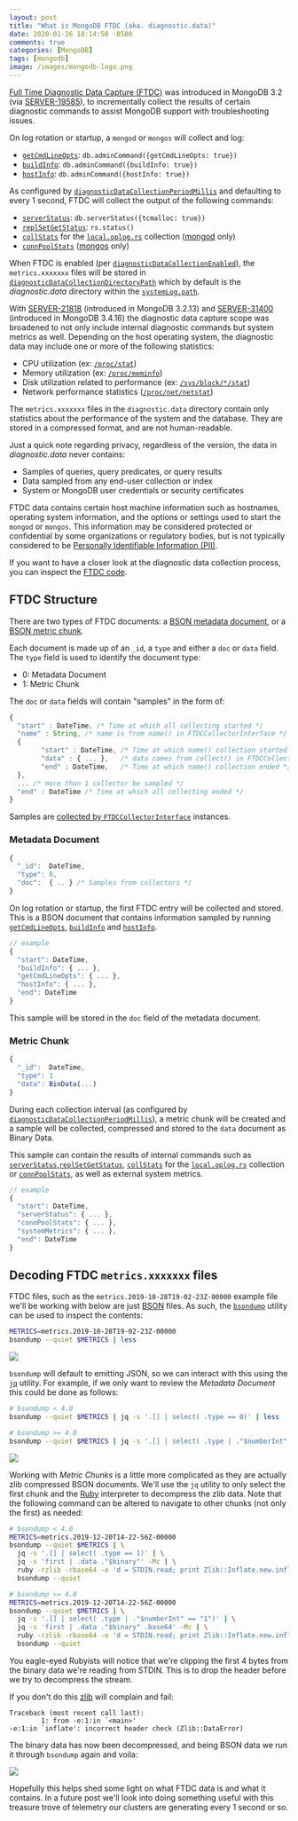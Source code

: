 ```yaml
---
layout: post
title: "What is MongoDB FTDC (aka. diagnostic.data)"
date: 2020-01-26 18:14:50 -0500
comments: true
categories: [MongoDB]
tags: [mongodb]
image: /images/mongodb-logo.png
---
```


[Full Time Diagnostic Data Capture (FTDC)](https://docs.mongodb.com/manual/administration/analyzing-mongodb-performance/#full-time-diagnostic-data-capture) was introduced in MongoDB 3.2 (via [SERVER-19585](https://jira.mongodb.org/browse/SERVER-19585)), to incrementally collect the results of certain diagnostic commands to assist MongoDB support with troubleshooting issues.

On log rotation or startup, a `mongod` or `mongos` will collect and log:

- [`getCmdLineOpts`](https://docs.mongodb.com/manual/reference/command/getCmdLineOpts/): `db.adminCommand({getCmdLineOpts: true})`
- [`buildInfo`](https://docs.mongodb.com/manual/reference/command/buildInfo/): `db.adminCommand({buildInfo: true})`
- [`hostInfo`](https://docs.mongodb.com/manual/reference/command/hostInfo/): `db.adminCommand({hostInfo: true})`

As configured by [`diagnosticDataCollectionPeriodMillis`](https://docs.mongodb.com/manual/reference/parameters/index.html#param.diagnosticDataCollectionPeriodMillis) and defaulting to every 1 second, FTDC will collect the output of the following commands:

- [`serverStatus`](https://docs.mongodb.com/manual/reference/command/serverStatus/): `db.serverStatus({tcmalloc: true})`
- [`replSetGetStatus`](https://docs.mongodb.com/manual/reference/command/replSetGetStatus/): `rs.status()`
- [`collStats`](https://docs.mongodb.com/manual/reference/command/collStats/) for the [`local.oplog.rs`](https://docs.mongodb.com/manual/reference/local-database/#local.oplog.rs) collection ([mongod](https://docs.mongodb.com/manual/reference/program/mongod/#bin.mongod) only)
- [`connPoolStats`](https://docs.mongodb.com/manual/reference/command/connPoolStats/#dbcmd.connPoolStats) ([mongos](https://docs.mongodb.com/manual/reference/program/mongos/#bin.mongos) only)

When FTDC is enabled (per [`diagnosticDataCollectionEnabled`](https://docs.mongodb.com/manual/reference/parameters/index.html#param.diagnosticDataCollectionEnabled)), the `metrics.xxxxxxx` files will be stored in [`diagnosticDataCollectionDirectoryPath`](https://docs.mongodb.com/manual/reference/parameters/index.html#param.diagnosticDataCollectionDirectoryPath) which by default is the _diagnostic.data_ directory within the [`systemLog.path`](https://docs.mongodb.com/manual/reference/configuration-options/#systemLog.path).

With [SERVER-21818](https://jira.mongodb.org/browse/SERVER-21818) (introduced in MongoDB 3.2.13) and [SERVER-31400](https://jira.mongodb.org/browse/SERVER-31400) (introduced in MongoDB 3.4.16) the diagnostic data capture scope was broadened to not only include internal diagnostic commands but system metrics as well. Depending on the host operating system, the diagnostic data may include one or more of the following statistics:

- CPU utilization (ex: [`/proc/stat`](http://www.linuxhowtos.org/System/procstat.htm))
- Memory utilization (ex: [`/proc/meminfo`](https://www.thegeekdiary.com/understanding-proc-meminfo-file-analyzing-memory-utilization-in-linux/))
- Disk utilization related to performance (ex: [`/sys/block/*/stat`](https://www.kernel.org/doc/Documentation/block/stat.txt))
- Network performance statistics ([`/proc/net/netstat`](https://unix.stackexchange.com/questions/435579/is-there-documentation-for-proc-net-netstat-and-proc-net-snmp))

The `metrics.xxxxxxx` files in the `diagnostic.data` directory contain only statistics about the performance of the system and the database. They are stored in a compressed format, and are not human-readable.

Just a quick note regarding privacy, regardless of the version, the data in _diagnostic.data_ never contains:

- Samples of queries, query predicates, or query results
- Data sampled from any end-user collection or index
- System or MongoDB user credentials or security certificates

FTDC data contains certain host machine information such as hostnames, operating system information, and the options or settings used to start the `mongod` or `mongos`. This information may be considered protected or confidential by some organizations or regulatory bodies, but is not typically considered to be [Personally Identifiable Information (PII)](https://en.wikipedia.org/wiki/Personal_data).

If you want to have a closer look at the diagnostic data collection process, you can inspect the [FTDC code](https://github.com/mongodb/mongo/tree/master/src/mongo/db/ftdc).

## FTDC Structure

<!-- MORE -->

There are two types of FTDC documents: a [BSON metadata document](https://github.com/mongodb/mongo/blob/r4.2.3/src/mongo/db/ftdc/util.h#L136), or a [BSON metric chunk](https://github.com/mongodb/mongo/blob/r4.2.3/src/mongo/db/ftdc/util.h#L150).

Each document is made up of an `_id`, a `type` and either a `doc` or `data` field. The `type` field is used to identify the document type:

- 0: Metadata Document
- 1: Metric Chunk

The `doc` or `data` fields will contain "samples" in the form of:

```javascript
{
  "start" : DateTime, /* Time at which all collecting started */
  "name" : String, /* name is from name() in FTDCCollectorInterface */
  {
        "start" : DateTime, /* Time at which name() collection started */
        "data" : { ... },   /* data comes from collect() in FTDCCollectorInterface */
        "end" : DateTime,   /* Time at which name() collection ended */
  },
  ... /* more than 1 collector be sampled */
  "end" : DateTime /* Time at which all collecting ended */
}
```

Samples are [collected by `FTDCCollectorInterface`](https://github.com/mongodb/mongo/blob/r4.2.3/src/mongo/db/ftdc/collector.h#L110) instances.

### Metadata Document

```javascript
{
  "_id":  DateTime,
  "type": 0,
  "doc":  { .. } /* Samples from collectors */
}
```

On log rotation or startup, the first FTDC entry will be collected and stored. This is a BSON document that contains information sampled by running [`getCmdLineOpts`](https://docs.mongodb.com/manual/reference/command/getCmdLineOpts/), [`buildInfo`](https://docs.mongodb.com/manual/reference/command/buildInfo/) and [`hostInfo`](https://docs.mongodb.com/manual/reference/command/hostInfo/).

```javascript
// example
{
  "start": DateTime,
  "buildInfo": { ... },
  "getCmdLineOpts": { ... },
  "hostInfo": { ... },
  "end": DateTime
}
```

This sample will be stored in the `doc` field of the metadata document.

### Metric Chunk

```javascript
{
  "_id":  DateTime,
  "type": 1
  "data": BinData(...)
}
```

During each collection interval (as configured by [`diagnosticDataCollectionPeriodMillis`](https://docs.mongodb.com/manual/reference/parameters/index.html#param.diagnosticDataCollectionPeriodMillis)), a metric chunk will be created and a sample will be collected, compressed and stored to the `data` document as Binary Data.

This sample can contain the results of internal commands such as [`serverStatus`](https://docs.mongodb.com/manual/reference/command/serverStatus/),[`replSetGetStatus`](https://docs.mongodb.com/manual/reference/command/replSetGetStatus/), [`collStats`](https://docs.mongodb.com/manual/reference/command/collStats/) for the [`local.oplog.rs`](https://docs.mongodb.com/manual/reference/local-database/#local.oplog.rs) collection or [`connPoolStats`](https://docs.mongodb.com/manual/reference/command/connPoolStats/#dbcmd.connPoolStats), as well as external system metrics.

```javascript
// example
{
  "start": DateTime,
  "serverStatus": { ... },
  "connPoolStats": { ... },
  "systemMetrics": { ... },
  "end": DateTime
}
```

## Decoding FTDC `metrics.xxxxxxx` files

FTDC files, such as the `metrics.2019-10-28T19-02-23Z-00000` example file we'll be working with below are just [BSON](http://bsonspec.org/) files. As such, the [`bsondump`](https://docs.mongodb.com/manual/reference/program/bsondump/) utility can be used to inspect the contents:

```bash
METRICS=metrics.2019-10-28T19-02-23Z-00000
bsondump --quiet $METRICS | less
```

![](/images/ftdc-001.png)

`bsondump` will default to emitting JSON, so we can interact with this using the [`jq`]() utility. For example, if we only want to review the _Metadata Document_ this could be done as follows:

```bash
# bsondump < 4.0
bsondump --quiet $METRICS | jq -s '.[] | select( .type == 0)' | less

# bsondump >= 4.0
bsondump --quiet $METRICS | jq -s '.[] | select( .type | ."$numberInt" == "0")' | less
```

![](/images/ftdc-002.png)

Working with _Metric Chunks_ is a little more complicated as they are actually zlib compressed BSON documents. We'll use the `jq` utility to only select the first chunk and the [Ruby](https://www.ruby-lang.org/en/) interpreter to decompress the zlib data. Note that the following command can be altered to navigate to other chunks (not only the first) as needed:

```bash
# bsondump < 4.0
METRICS=metrics.2019-12-20T14-22-56Z-00000
bsondump --quiet $METRICS | \
  jq -s '.[] | select( .type == 1)' | \
  jq -s 'first | .data ."$binary"' -Mc | \
  ruby -rzlib -rbase64 -e 'd = STDIN.read; print Zlib::Inflate.new.inflate(Base64.decode64(d)[4..-1])' | \
  bsondump --quiet

# bsondump >= 4.0
METRICS=metrics.2019-12-20T14-22-56Z-00000
bsondump --quiet $METRICS | \
  jq -s '.[] | select( .type | ."$numberInt" == "1")' | \
  jq -s 'first | .data ."$binary" .base64' -Mc | \
  ruby -rzlib -rbase64 -e 'd = STDIN.read; print Zlib::Inflate.new.inflate(Base64.decode64(d)[4..-1])' | \
  bsondump --quiet
```

You eagle-eyed Rubyists will notice that we're clipping the first 4 bytes from the binary data we're reading from STDIN. This is to drop the header before we try to decompress the stream.

If you don't do this [zlib](https://www.zlib.net/) will complain and fail:

```
Traceback (most recent call last):
        1: from -e:1:in `<main>'
-e:1:in `inflate': incorrect header check (Zlib::DataError)
```

The binary data has now been decompressed, and being BSON data we run it through `bsondump` again and voila:

![](/images/ftdc-003.png)

Hopefully this helps shed some light on what FTDC data is and what it contains. In a future post we'll look into doing something useful with this treasure trove of telemetry our clusters are generating every 1 second or so.